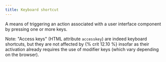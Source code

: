 ```yaml
---
title: Keyboard shortcut
---
```


A means of triggering an action associated with a user interface component by pressing one or more keys.

Note: "Access keys" (HTML attribute `accesskey`) are indeed keyboard shortcuts, but they are not affected by {% crit 12.10 %} insofar as their activation already requires the use of modifier keys (which vary depending on the browser).
